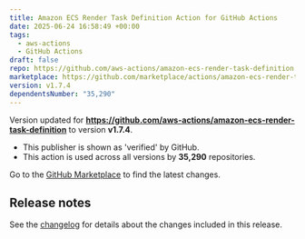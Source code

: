 ```yaml
---
title: Amazon ECS Render Task Definition Action for GitHub Actions
date: 2025-06-24 16:58:49 +00:00
tags:
  - aws-actions
  - GitHub Actions
draft: false
repo: https://github.com/aws-actions/amazon-ecs-render-task-definition
marketplace: https://github.com/marketplace/actions/amazon-ecs-render-task-definition-action-for-github-actions
version: v1.7.4
dependentsNumber: "35,290"
---
```



Version updated for **https://github.com/aws-actions/amazon-ecs-render-task-definition** to version **v1.7.4**.
- This publisher is shown as 'verified' by GitHub.
- This action is used across all versions by **35,290** repositories.

Go to the [GitHub Marketplace](https://github.com/marketplace/actions/amazon-ecs-render-task-definition-action-for-github-actions) to find the latest changes.

## Release notes

See the [changelog](CHANGELOG.md) for details about the changes included in this release.
